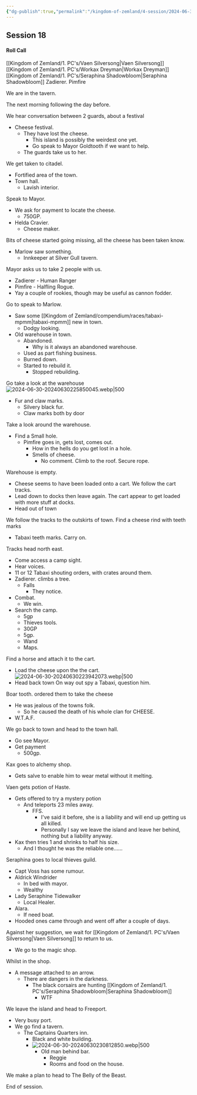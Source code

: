 ```yaml
---
{"dg-publish":true,"permalink":"/kingdom-of-zemland/4-session/2024-06-30/","tags":["Session_Note"]}
---
```




## Session 18

#### Roll Call

[[Kingdom of Zemland/1. PC's/Vaen Silversong\|Vaen Silversong]]
[[Kingdom of Zemland/1. PC's/Workax Dreyman\|Workax Dreyman]]
[[Kingdom of Zemland/1. PC's/Seraphina Shadowbloom\|Seraphina Shadowbloom]]
Zadierer.
Pimfire

We are in the tavern.

The next morning following the day before.

We hear conversation between 2 guards, about a festival
- Cheese festival.
	- They have lost the cheese.
		- This island is possibly the weirdest one yet.
		- Go speak to Mayor Goldtooth if we want to help.
	- The guards take us to her.

We get taken to citadel.
- Fortified area of the town.
- Town hall.
	- Lavish interior.

Speak to Mayor.
- We ask for payment to locate the cheese.
	- 750GP.
- Helda Cravier.
	- Cheese maker.

Bits of cheese started going missing, all the cheese has been taken know.
- Marlow saw something.
	- Innkeeper at Silver Gull tavern.

Mayor asks us to take 2 people with us.
- Zadierer - Human Ranger
- Pimfire - Halfling Rogue.
- Yay a couple of rookies, though may be useful as cannon fodder.


Go to speak to Marlow.
- Saw some [[Kingdom of Zemland/compendium/races/tabaxi-mpmm\|tabaxi-mpmm]] new in town.
	- Dodgy looking.
- Old warehouse in town.
	- Abandoned.
		- Why is it always an abandoned warehouse.
	- Used as part fishing business.
	- Burned down.
	- Started to rebuild it.
		- Stopped rebuilding.

Go take a look at the warehouse
![2024-06-30-20240630225850045.webp|500](/img/user/Kingdom%20of%20Zemland/z_Attachments/2024-06-30-20240630225850045.webp)
- Fur and claw marks.
	- Silvery black fur.
	- Claw marks both by door

Take a look around the warehouse.
- Find a Small hole.
	- Pimfire goes in, gets lost, comes out.
		- How in the hells do you get lost in a hole.
		- Smells of cheese.
			- No comment.
Climb to the roof.
Secure rope.

Warehouse is empty.
- Cheese seems to have been loaded onto a cart.
We follow the cart tracks.
- Lead down to docks then leave again.
The cart appear to get loaded with more stuff at docks.
- Head out of town

We follow the tracks to the outskirts of town.
Find a cheese rind with teeth marks
- Tabaxi teeth marks.
Carry on.

Tracks head north east.
- Come access a camp sight.
- Hear voices.
- 11 or 12 Tabaxi shouting orders, with crates around them.
- Zadierer. climbs a tree.
	- Falls 
		- They notice.
- Combat.
	- We win.
- Search the camp.
	- 5gp
	- Thieves tools.
	- 30GP
	- 5gp.
	- Wand
	- Maps.

Find a horse and attach it to the cart.
- Load the cheese upon the the cart.
![2024-06-30-20240630223942073.webp|500](/img/user/Kingdom%20of%20Zemland/z_Attachments/2024-06-30-20240630223942073.webp)
- Head back town
On way out spy a Tabaxi, question him.

Boar tooth. ordered them to take the cheese 
- He was jealous of the towns folk.
	- So he caused the death of his whole clan for CHEESE.
- W.T.A.F.

We go back to town and head to the town hall.
- Go see Mayor.
- Get payment
	- 500gp.

Kax goes to alchemy shop.
- Gets salve to enable him to wear metal without it melting.

Vaen gets potion of Haste.
- Gets offered to try a mystery potion
	- And teleports 23 miles away.
		- FFS.  
			- I've said it before, she is a liability and will end up getting us all killed.
			- Personally I say we leave the island and leave her behind, nothing but a liability anyway.
- Kax then tries 1 and shrinks to half his size.
	- And I thought he was the reliable one......

Seraphina goes to local thieves guild.
- Capt Voss has some rumour.
- Aldrick Windrider
	- In bed with mayor.
	- Wealthy
- Lady Seraphine Tidewalker
	- Local Healer.
- Alara.
	- If need boat.
- Hooded ones came through and went off after a couple of days.


Against her suggestion, we wait for [[Kingdom of Zemland/1. PC's/Vaen Silversong\|Vaen Silversong]] to return to us.
- We go to the magic shop.

Whilst in the shop.
- A message attached to an arrow.
	- There are dangers in the darkness.
		- The black corsairs are hunting [[Kingdom of Zemland/1. PC's/Seraphina Shadowbloom\|Seraphina Shadowbloom]]
			- WTF

We leave the island and head to Freeport.
- Very busy port.
- We go find a tavern.
	- The Captains Quarters inn.
		- Black and white building.
		- ![2024-06-30-20240630230812850.webp|500](/img/user/Kingdom%20of%20Zemland/z_Attachments/2024-06-30-20240630230812850.webp)
			- Old man behind bar.
				- Reggie
				- Rooms and food on the house.

We make a plan to head to The Belly of the Beast.

End of session.



